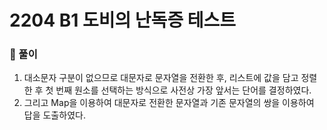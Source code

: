# 2204 B1 도비의 난독증 테스트

### 📂 풀이
1. 대소문자 구분이 없으므로 대문자로 문자열을 전환한 후, 리스트에 값을 담고 정렬한 후 첫 번째 원소를 선택하는 방식으로 사전상 가장 앞서는 단어를 결정하였다.
2. 그리고 Map을 이용하여 대문자로 전환한 문자열과 기존 문자열의 쌍을 이용하여 답을 도출하였다.